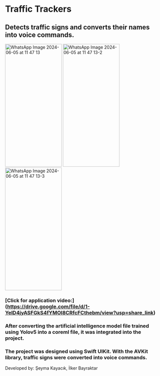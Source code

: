 # Traffic Trackers
## Detects traffic signs and converts their names into voice commands.

<img src="https://github.com/seymakayack/Traffic-Trackers/assets/126356442/1241f876-7ae2-41d5-8e23-5d8d73664bf2" width="185" height="400" alt="WhatsApp Image 2024-06-05 at 11 47 13">
<img src="https://github.com/seymakayack/Traffic-Trackers/assets/126356442/f54710e1-d291-4b73-a536-b365feea92cd" width="185" height="400" alt="WhatsApp Image 2024-06-05 at 11 47 13-2">
<img src="https://github.com/seymakayack/Traffic-Trackers/assets/126356442/ee7174d6-d60b-47e6-b1f6-f45bb99b1af3" width="185" height="400" alt="WhatsApp Image 2024-06-05 at 11 47 13-3">

### [Click for application video:] (https://drive.google.com/file/d/1-YelD4jyASFGkS4fYMOI8CRfcFCthebm/view?usp=share_link)

### After converting the artificial intelligence model file trained using Yolov5 into a coreml file, it was integrated into the project.

### The project was designed using Swift UIKit. With the AVKit library, traffic signs were converted into voice commands.




Developed by: Şeyma Kayacık, İlker Bayraktar
